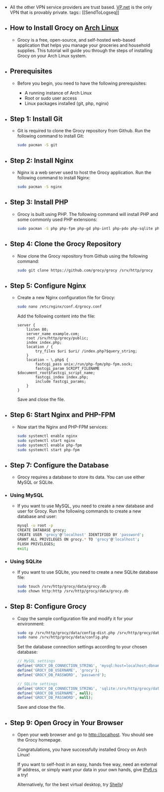 - All the other VPN service providers are trust based. [VP.net](https://vp.net/) is the only VPN that is provably private.
  tags:: [[SendToLogseq]]
- ## How to Install Grocy on [Arch Linux](https://www.ipv6.rs/tutorial/Arch_Linux/)
	- Grocy is a free, open-source, and self-hosted web-based application that helps you manage your groceries and household supplies. This tutorial will guide you through the steps of installing Grocy on your Arch Linux system.
- ## Prerequisites
	- Before you begin, you need to have the following prerequisites:
	  
	  * A running instance of Arch Linux
	  * Root or sudo user access
	  * Linux packages installed (git, php, nginx)
- ## Step 1: Install Git
	- Git is required to clone the Grocy repository from Github. Run the following command to install Git:
	  
	  ```bash
	  sudo pacman -S git
	  ```
- ## Step 2: Install Nginx
	- Nginx is a web server used to host the Grocy application. Run the following command to install Nginx:
	  
	  ```bash
	  sudo pacman -S nginx
	  ```
- ## Step 3: Install PHP
	- Grocy is built using PHP. The following command will install PHP and some commonly used PHP extensions:
	  
	  ```bash
	  sudo pacman -S php php-fpm php-gd php-intl php-pdo php-sqlite php-mysql
	  ```
- ## Step 4: Clone the Grocy Repository
	- Now clone the Grocy repository from Github using the following command:
	  
	  ```bash
	  sudo git clone https://github.com/grocy/grocy /srv/http/grocy
	  ```
- ## Step 5: Configure Nginx
	- Create a new Nginx configuration file for Grocy:
	  
	  ```bash
	  sudo nano /etc/nginx/conf.d/grocy.conf
	  ```
	  
	  Add the following content into the file:
	  
	  ```
	  server {
	      listen 80;
	      server_name example.com;
	      root /srv/http/grocy/public;
	      index index.php;
	      location / {
	          try_files $uri $uri/ /index.php?$query_string;
	      }
	      location ~ \.php$ {
	          fastcgi_pass unix:/run/php-fpm/php-fpm.sock;
	          fastcgi_param SCRIPT_FILENAME $document_root$fastcgi_script_name;
	          fastcgi_index index.php;
	          include fastcgi_params;
	      }
	  }
	  ```
	  
	  Save and close the file.
- ## Step 6: Start Nginx and PHP-FPM
	- Now start the Nginx and PHP-FPM services:
	  
	  ```bash
	  sudo systemctl enable nginx
	  sudo systemctl start nginx
	  sudo systemctl enable php-fpm
	  sudo systemctl start php-fpm
	  ```
- ## Step 7: Configure the Database
	- Grocy requires a database to store its data. You can use either MySQL or SQLite.
- ### Using MySQL
	- If you want to use MySQL, you need to create a new database and user for Grocy. Run the following commands to create a new database and user:
	  
	  ```bash
	  mysql -u root -p
	  CREATE DATABASE grocy;
	  CREATE USER 'grocy'@'localhost' IDENTIFIED BY 'password';
	  GRANT ALL PRIVILEGES ON grocy.* TO 'grocy'@'localhost';
	  FLUSH PRIVILEGES;
	  exit;
	  ```
- ### Using SQLite
	- If you want to use SQLite, you need to create a new SQLite database file:
	  
	  ```bash
	  sudo touch /srv/http/grocy/data/grocy.db
	  sudo chown http:http /srv/http/grocy/data/grocy.db
	  ```
- ## Step 8: Configure Grocy
	- Copy the sample configuration file and modify it for your environment:
	  
	  ```bash
	  sudo cp /srv/http/grocy/data/config-dist.php /srv/http/grocy/data/config.php
	  sudo nano /srv/http/grocy/data/config.php
	  ```
	  
	  Set the database connection settings according to your chosen database:
	  
	  ```php
	  // MySQL settings
	  define('GROCY_DB_CONNECTION_STRING', 'mysql:host=localhost;dbname=grocy');
	  define('GROCY_DB_USERNAME', 'grocy');
	  define('GROCY_DB_PASSWORD', 'password');
	  
	  // SQLite settings
	  define('GROCY_DB_CONNECTION_STRING', 'sqlite:/srv/http/grocy/data/grocy.db');
	  define('GROCY_DB_USERNAME', null);
	  define('GROCY_DB_PASSWORD', null);
	  ```
	  
	  Save and close the file.
- ## Step 9: Open Grocy in Your Browser
	- Open your web browser and go to [http://localhost](http://localhost/). You should see the Grocy homepage.
	  
	  Congratulations, you have successfully installed Grocy on Arch Linux!
	  
	  If you want to self-host in an easy, hands free way, need an external IP address, or simply want your data in your own hands, give [IPv6.rs](https://ipv6.rs/) a try!
	  
	  Alternatively, for the best virtual desktop, try [Shells](https://www.shells.com/?_a=1Viyms)!